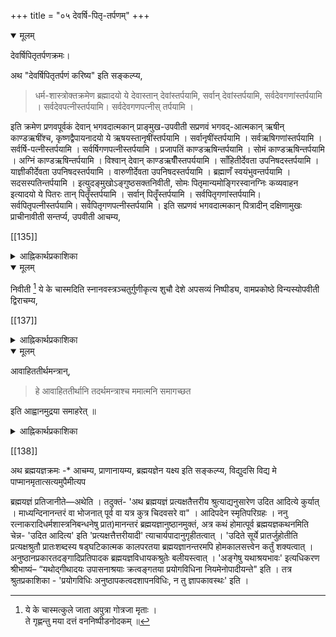 +++
title = "०५ देवर्षि-पितृ-तर्पणम्"
+++

<details open><summary>मूलम्</summary>

देवर्षिपितृतर्पणक्रमः।  

अथ "देवर्षिपितृतर्पणं करिष्य" इति सङ्कल्प्य,

> धर्म-शास्त्रोक्तक्रमेण ब्रह्मादयो ये देवास्तान् देवांस्तर्पयामि, सर्वान् देवांस्तर्पयामि, सर्वदेवगणांस्तर्पयामि । सर्वदेवपत्नीस्तर्पयामि। सर्वदेवगणपत्नीस् तर्पयामि । 

इति क्रमेण प्रणवपूर्वकं देवान् भगवदात्मकान् प्राङ्मुख-उपवीती सप्रणवं भगवद्-आत्मकान् ऋषीन् काण्डऋषींश्च, कृष्णद्वैपायनादयो ये ऋषयस्तानृषींस्तर्पयामि । सर्वानृषींस्तर्पयामि । सर्वऋषिगणांस्तर्पयामि । सर्वर्षि-पत्नीस्तर्पयामि । सर्वर्षिगणपत्नीस्तर्पयामि । प्रजापतिं काण्डऋषिन्तर्पयामि । सोमं काण्डऋषिन्तर्पयामि । अग्निं काण्डऋषिन्तर्पयामि । विश्वान् देवान् काण्डऋषीँस्तपर्ययामि । साँहितीर्देवता उपनिषदस्तर्पयामि । याज्ञीकीर्देवता उपनिषदस्तर्पयामि । वारुणीर्देवता उपनिषदस्तर्पयामि । ब्रह्माणँ स्वयंभुवन्तर्पयामि । सदसस्पतिन्तर्पयामि । इत्युदङ्मुखोऽङ्गुष्ठसक्तनिवीती, सोमः पितृमान्यमोङ्गिरस्वानग्निः कव्यवाहन इत्यादयो ये पितरः तान् पितॄँस्तर्पयामि । सर्वान् पितॄँस्तर्पयामि । सर्वपितृगणांस्तर्पयामि। सर्वपितृपत्नीस्तर्पयामि। सर्वपितृगणपत्नीस्तर्पयामि । इति सप्रणवं भगवदात्मकान् पित्रादीन् दक्षिणामुखः प्राचीनावीती सन्तर्प्य, उपवीती आचम्य,
</details> 

[[135]]

<details><summary>आह्निकार्थप्रकाशिका</summary>

देवादितर्पणान्याह - **देवर्षिपितृतर्पणम्** इत्यादिना ।  
तदुक्तम् 

> तत आधारशक्त्यादिपार्षदान्तान् देवर्षिपितॄंश्च भगवदात्मकान् ध्यात्वा प्रणवपूर्वकैस्तत्तन्नामभिस्सन्तर्प्य

इति ।  

> तत आधारशक्त्यादींस्तर्पयित्वा स्वनामभिः ।  
नमोऽन्तैः प्रणवोपेतैर्निष्पीड्य स्नानशाटिकाम् ॥  
श्रुतिस्मृत्युदितं कर्म यावच्छक्ति परात्मनः ।  
आराधनत्वेनापाद्य सोर्ध्वपुण्ड्रश्च तर्पयेत् ॥ 

मन्त्रैराधारशक्त्यादिपारिषदान्तसंस्थितैः । इति वङ्गिवंशेश्वरभट्टारकवचनान्यत्रानुसन्धेयानि । 

> नारायणात्मकान्देवान् ऋषीन् सन्तर्पयेत्पितॄन् ।  
तत आधारशक्त्यादीन् सर्वान् पारिषदान्तकान् ॥ 

इति नारायणमुन्युक्तौ देवर्षिपितृतर्पणानन्तरमाधारशक्त्यादितर्पणावगमेऽप्याचार्यपादैः नाथयामुनपूर्णादिसम्प्रदायानुसारिभिरनुगृहीतप्रकारेणाधारशक्त्यादितर्पणानन्तरं देवादितर्पणोपदेशः ।

यत्तु कैश्चित् ब्रह्मयज्ञानन्तरं देवादितर्पणं कार्यमित्युक्तं; तदाचार्यपादश्रीसूक्तिविरुद्धमित्युपेक्ष्यम् ।

[[136]]

> यजुश्शाखिनान्तु काण्डानुक्रमण्यां काण्डर्षितर्पणमुक्तं - 

>> अथ काण्डऋषी नेतानुदकाञ्जलिभिश्शुचिः ।  
अव्यग्रस्तर्पयेन्नित्यं मन्त्रैः पर्वाष्टमीषु च ॥ 

> अत्र कपर्दिस्वामी - 

>> काण्डर्षितर्पणं नित्यमुपेतेन निवीतिना ।  
वार्यञ्जलिभिरन्यैश्च कार्यं पर्वाष्टमीषु च ॥  
तर्पणन्तु द्विजः कुर्यात् प्रत्यहं स्नातकस्ततः ।  
देवेभ्यश्च ऋषिभ्यश्च पितृभ्यश्च यथाक्रमम् ॥ 

> इति शातातपादिभिरुक्तेषु तर्पणीयेषु यथास्वशाखं व्यवस्थानुसन्धातव्या 

इति रत्नाकरवचनान्यत्र भाव्यानि । यदपरोक्तं - जीवपितृकस्य पितृतर्पणं न कार्यम् । 

> कव्यवाडनलस्सोमो यमश्चैवार्यमा तथा ।  
अग्निष्वात्तास्सोमपाश्च तता बर्हिषदोऽपि च ।  
यदि स्स्याज्जीवपितृक एतान् सन्तर्पयेन्नवा ॥ 

इति विकल्पोक्तेरननुष्ठाने प्रत्यवायाभावात्, 

> अक्रियावदनर्थाय तत्तु कर्म समाचरेत् 

इति प्रपन्नान् प्रतिनियमात् इति । तदयुक्तं - जीवपितृकेष्वपि पितृतर्पणानुष्ठानदर्शनेनोक्तविकल्पस्याचारव्यवस्थिततया 'येनास्य पितरो याता' इति वचनेनावश्यकतया अकरणे प्रत्यवायस्य दुर्वारत्वात् ।
</details> 

<details open><summary>मूलम्</summary>

निवीती [^७] ये के चास्मदिति स्नानवस्त्रञ्चतुर्गुणीकृत्य शुचौ देशे अपसव्यं निष्पीड्य, वामप्रकोष्ठे विन्यस्योपवीती द्विराचम्य,

[^७]: ये के चास्मत्कुले जाता अपुत्रा गोत्रजा मृताः ।  
ते गृह्णन्तु मया दत्तं वननिष्पीडनोदकम् ॥
</details>

[[137]]

<details><summary>आह्निकार्थप्रकाशिका</summary>

अथ वस्त्रनिष्पीडनमाह - **निवीती ये के चास्मदि**त्यादिना । तदुक्तं - 

> शुचौ स्थले स्नान-वस्त्रं निवीती निष्पीड्याचम्य 

इति ।

> ये के चास्मत्कुले जाता इति मन्त्रेण मानवः 

इति रत्नाकराद्युदाहृत-वचनाद् आचाराच्च तन्मन्त्रकरणकम् एव वस्त्रनिष्पीडनं कर्तव्यं, स च मन्त्रः कार्ष्णाजनिनोक्त इति मुक्ताफलोदाहृतम् । एतेनामन्त्रकं वस्त्रनिष्पीडनम् इत्यन्योक्तं परास्तम् ।
</details>

<details open><summary>मूलम्</summary>

आवाहिततीर्थमन्त्रान्,

> हे आवाहिततीर्थानि तदर्थमन्त्राश्च ममात्मनि समागच्छत 

इति आह्वानमुद्रया समाहरेत् ॥
</details>

<details><summary>आह्निकार्थप्रकाशिका</summary>

अथावाहिततीर्थमन्त्रसमाहरणमाह - **आवाहिततीर्थमन्त्रानि**ति । तदुक्तं — 

> आवाहिततीर्थमन्त्रांश्च स्वात्मनि समाहरेत् 

इति । 

> आवाहिताश्च गङ्गाद्यास्तत्तन्मन्त्रगणास्तथा ।  
अनुज्ञाप्य समारोप्य स्वात्मन्येव समाहितः ॥ 

इति वङ्गिवंशेश्वरोक्तमिह भाव्यम्॥
</details>

[[138]]

अथ ब्रह्मयज्ञक्रमः
  -* आचम्य, प्राणानायम्य, ब्रह्मयज्ञेन यक्ष्य इति सङ्कल्प्य, विद्युदसि विद्य मे पाप्मानमृतात्सत्यमुपैमीत्यप
  
  
  
  ब्रह्मयज्ञं प्रतिजानीते—अथेति । तदुक्तं- 'अथ ब्रह्मयज्ञं प्रत्यक्षतैत्तरीय श्रुत्याद्यनुसारेण उदित आदित्ये कुर्यात् । माध्यन्दिनानन्तरं वा भोजनात् पूर्व वा यत्र कुत्र चिदवसरे वा" । आदिपदेन स्मृतिपरिग्रहः । ननु रत्नाकरादिधर्मशास्त्रनिबन्धनेषु प्रात)मानन्तरं ब्रह्मयज्ञानुष्ठानमुक्तं, अत्र कथं होमात्पूर्व ब्रह्मयज्ञकथनमिति चेन्न- 'उदित आदित्य' इति 'प्रत्यक्षत्तैत्तरीयादी' त्याचार्यपादानुगृहीतत्वात् । 'उदिते सूर्ये प्रातर्जुहोतीति प्रत्यक्षश्रुतौ प्रातःशब्दस्य षड्घटिकात्मक कालपरतया ब्रह्मयज्ञानन्तरमपि होमकालसत्त्वेन कर्तुं शक्यत्वात् । अनुष्ठानप्रकारतदङ्गादिप्रतिपादक ब्रह्मयज्ञविधायकश्रुतेः बलीयस्त्वात् । 'अङ्गेषु यथाश्रयभावः' इत्यधिकरण श्रीभाष्यं– “यथोद्गीथादयः उपासनाश्रयाः क्रत्वङ्गतया प्रयोगविधिना नियमेनोपादीयन्ते" इति । तत्र श्रुतप्रकाशिका - 'प्रयोगविधिः अनुष्ठापकत्वदशापनविधिः, न तु ज्ञापकावस्थः' इति ।